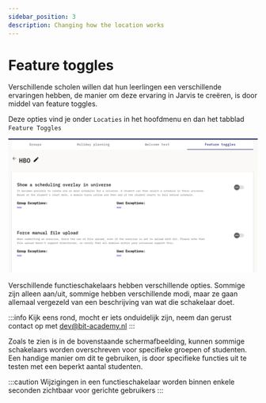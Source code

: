 ```yaml
---
sidebar_position: 3
description: Changing how the location works
---
```


# Feature toggles

Verschillende scholen willen dat hun leerlingen een verschillende ervaringen hebben,
de manier om deze ervaring in Jarvis te creëren, is door middel van feature toggles.

Deze opties vind je onder `Locaties` in het hoofdmenu en dan het tabblad `Feature Toggles`

![feature toggle voorbeeld](/img/staff/location-admin/feature-toggles.png)

Verschillende functieschakelaars hebben verschillende opties. Sommige zijn alleen aan/uit,
sommige hebben verschillende modi, 
maar ze gaan allemaal vergezeld van een beschrijving van wat die schakelaar doet.

:::info
Kijk eens rond, mocht er iets onduidelijk zijn, neem dan gerust contact op met dev@bit-academy.nl
:::

Zoals te zien is in de bovenstaande schermafbeelding, 
kunnen sommige schakelaars worden overschreven voor specifieke groepen of studenten.
Een handige manier om dit te gebruiken, is door specifieke functies uit te testen met een beperkt aantal studenten.

:::caution
Wijzigingen in een functieschakelaar worden binnen enkele seconden zichtbaar voor gerichte gebruikers
:::
